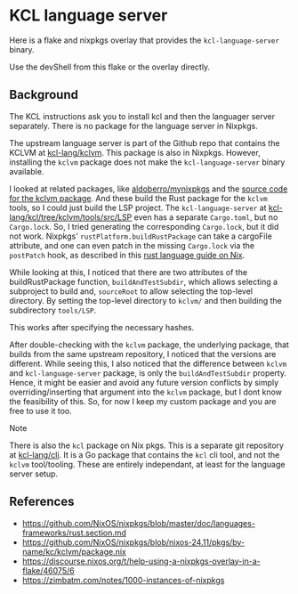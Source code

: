 # KCL language server

Here is a flake and nixpkgs overlay that provides the `kcl-language-server` binary.

Use the devShell from this flake or the overlay directly.

## Background

The KCL instructions ask you to install kcl and then the languager server separately.
There is no package for the language server in Nixpkgs.

The upstream language server is part of the Github repo that contains the KCLVM at [kcl-lang/kclvm](https://github.com/kcl-lang/kclvm).
This package is also in Nixpkgs.
However, installing the `kclvm` package does not make the `kcl-language-server` binary available.

I looked at related packages, like [aldoberro/mynixpkgs](https://github.com/aldoborrero/mynixpkgs/blob/main/pkgs/by-name/kcl-language-server/package.nix) and the [source code for the kclvm package](https://github.com/NixOS/nixpkgs/blob/nixos-24.11/pkgs/by-name/kc/kclvm/package.nix).
And these build the Rust package for the `kclvm` tools, so I could just build the LSP project.
The `kcl-language-server` at [kcl-lang/kcl/tree/kclvm/tools/src/LSP](https://github.com/kcl-lang/kcl/tree/main/kclvm/tools/src/LSP) even has a separate `Cargo.toml`, but no `Cargo.lock`.
So, I tried generating the corresponding `Cargo.lock`, but it did not work.
Nixpkgs' `rustPlatform.buildRustPackage` can take a cargoFile attribute, and one can even patch in the missing `Cargo.lock` via the `postPatch` hook, as described in this [rust language guide on Nix](https://github.com/NixOS/nixpkgs/blob/master/doc/languages-frameworks/rust.section.md#importing-a-cargolock-file-importing-a-cargolock-file).

While looking at this, I noticed that there are two attributes of the buildRustPackage function, `buildAndTestSubdir`, which allows selecting a subproject to build and, `sourceRoot` to allow selecting the top-level directory.
By setting the top-level directory to `kclvm/` and then building the subdirectory `tools/LSP`.

This works after specifying the necessary hashes.

After double-checking with the `kclvm` package, the underlying package, that builds from the same upstream repository, I noticed that the versions are different.
While seeing this, I also noticed that the difference between `kclvm` and `kcl-language-server` package, is only the `buildAndTestSubdir` property.
Hence, it might be easier and avoid any future version conflicts by simply overriding/inserting that argument into the `kclvm` package, but I dont know the feasibility of this.
So, for now I keep my custom package and you are free to use it too.

> [!NOTE]
> There is also the `kcl` package on Nix pkgs.
> This is a separate git repository at [kcl-lang/cli](https://github.com/kcl-lang/cli).
> It is a Go package that contains the `kcl` cli tool, and not the `kclvm` tool/tooling.
> These are entirely independant, at least for the language server setup.

## References
- <https://github.com/NixOS/nixpkgs/blob/master/doc/languages-frameworks/rust.section.md>
- <https://github.com/NixOS/nixpkgs/blob/nixos-24.11/pkgs/by-name/kc/kclvm/package.nix>
- <https://discourse.nixos.org/t/help-using-a-nixpkgs-overlay-in-a-flake/46075/6>
- <https://zimbatm.com/notes/1000-instances-of-nixpkgs>
